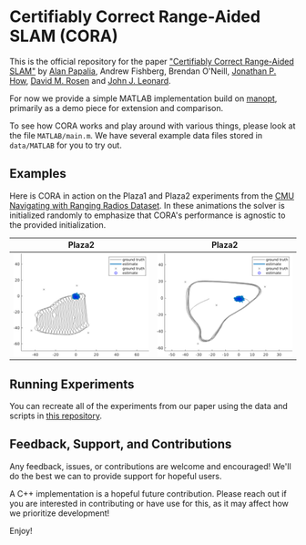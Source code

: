 # Certifiably Correct Range-Aided SLAM (CORA)

This is the official repository for the paper ["Certifiably Correct Range-Aided SLAM"](https://arxiv.org/abs/2302.11614) by
[Alan Papalia](https://alanpapalia.github.io), Andrew Fishberg, Brendan O'Neill, [Jonathan P. How](https://www.mit.edu/~jhow/),
[David M. Rosen](https://david-m-rosen.github.io/) and [John J. Leonard](https://meche.mit.edu/people/faculty/JLEONARD@MIT.EDU).

For now we provide a simple MATLAB implementation build on [manopt](https://www.manopt.org/), primarily as a demo piece for extension and comparison.

To see how CORA works and play around with various things, please look at the
file `MATLAB/main.m`. We have several example data files stored in `data/MATLAB`
for you to try out.

## Examples

Here is CORA in action on the Plaza1 and Plaza2 experiments from the
[CMU Navigating with Ranging Radios Dataset](https://infoscience.epfl.ch/record/283435). 
In these animations the solver is initialized randomly to
emphasize that CORA's performance is agnostic to the provided initialization.

| Plaza2      | Plaza2     |
| ------------| -----------|
| ![Plaza2](media/pz1_grey_solid_inf_loop.gif) | ![Plaza2](media/pz2_grey_solid_inf_loop.gif) |


## Running Experiments

You can recreate all of the experiments from our paper using the data and scripts in [this repository](https://github.com/MarineRoboticsGroup/cora-experiments/tree/main).

## Feedback, Support, and Contributions

Any feedback, issues, or contributions are welcome and encouraged! We'll do the best we can to provide support for hopeful users.

A C++ implementation is a hopeful future contribution. Please reach out if you are interested in contributing or have use for this, as it may affect how we prioritize development!

Enjoy!
